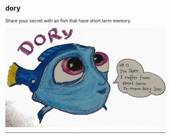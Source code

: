 ## dory

Share your secret with an fish that have short term memory.

![image of dory](templates/dory-1024px.jpg)

---



